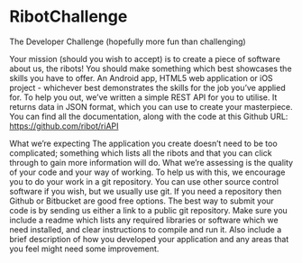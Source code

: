 RibotChallenge
==============
The Developer Challenge
(hopefully more fun than challenging)

Your mission (should you wish to accept) is to create a piece of software about us, the ribots! You should make something which best showcases the skills you have to offer. An Android app, HTML5 web application or iOS project - whichever best demonstrates the skills for the job you’ve applied for.
To help you out, we’ve written a simple REST API for you to utilise. It returns data in JSON format, which you can use to create your masterpiece. You can find all the documentation, along with the code at this Github URL:
https://github.com/ribot/riAPI

What we’re expecting
The application you create doesn’t need to be too complicated; something which lists all the ribots and that you can click through to gain more information will do. What we’re assessing is the quality of your code and your way of working. To help us with this, we encourage you to do your work in a git repository. You can use other source control software if you wish, but we usually use git. If you need a repository then Github or Bitbucket are good free options.
The best way to submit your code is by sending us either a link to a public git repository. Make sure you include a readme which lists any required libraries or software which we need installed, and clear instructions to compile and run it. Also include a brief description of how you developed your application and any areas that you feel might need some improvement.
